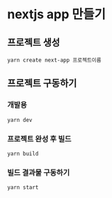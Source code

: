 # nextjs app 만들기

## 프로젝트 생성
```shell
yarn create next-app 프로젝트이름
```

## 프로젝트 구동하기

### 개발용
```shell
yarn dev
```

### 프로젝트 완성 후 빌드
```shell
yarn build
```

### 빌드 결과물 구동하기
```shell
yarn start
```